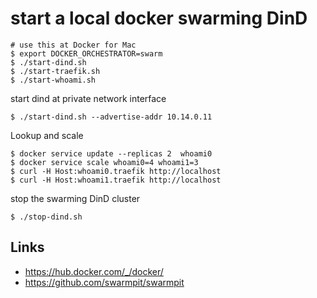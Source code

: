 # start a local docker swarming DinD


```
# use this at Docker for Mac
$ export DOCKER_ORCHESTRATOR=swarm
$ ./start-dind.sh
$ ./start-traefik.sh
$ ./start-whoami.sh
```

start dind at private network interface

```
$ ./start-dind.sh --advertise-addr 10.14.0.11
```

Lookup and scale

```
$ docker service update --replicas 2  whoami0
$ docker service scale whoami0=4 whoami1=3
$ curl -H Host:whoami0.traefik http://localhost
$ curl -H Host:whoami1.traefik http://localhost
```

stop the swarming DinD cluster

```
$ ./stop-dind.sh
```

## Links

* https://hub.docker.com/_/docker/
* https://github.com/swarmpit/swarmpit